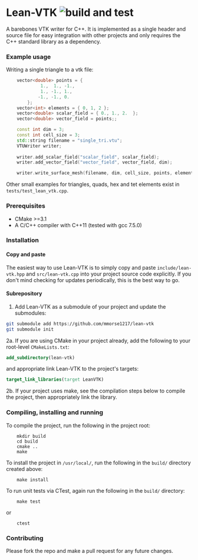 # Lean-VTK ![build and test](https://github.com/mmorse1217/lean-vtk/workflows/build%20and%20test/badge.svg)

A barebones VTK writer for C++. It is implemented as a single header and source file for easy integration with other projects and only requires the C++ standard library as a dependency.

### Example usage
Writing a single triangle to a vtk file:
```cpp
    vector<double> points = {
             1.,  1., -1.,
             1., -1., 1.,
            -1., -1., 0.
        };
    vector<int> elements = { 0, 1, 2 };
    vector<double> scalar_field = { 0., 1., 2.  };
    vector<double> vector_field = points;;

    const int dim = 3;
    const int cell_size = 3;
    std::string filename = "single_tri.vtu";
    VTUWriter writer;
    
    writer.add_scalar_field("scalar_field", scalar_field);
    writer.add_vector_field("vector_field", vector_field, dim);

    writer.write_surface_mesh(filename, dim, cell_size, points, elements);
```
Other small examples for triangles, quads, hex and tet elements exist in `tests/test_lean_vtk.cpp`.

### Prerequisites
* CMake >=3.1
* A C/C++ compiler with C++11 (tested with gcc 7.5.0)
### Installation

#### Copy and paste
The easiest way to use Lean-VTK is to simply copy and paste `include/lean-vtk.hpp` and `src/lean-vtk.cpp` into your project source code explicitly. If you don't mind checking for updates periodically, this is the best way to go.

#### Subrepository
 1. Add Lean-VTK as a submodule of your project and update the submodules:
 ```bash
 git submodule add https://github.com/mmorse1217/lean-vtk
 git submodule init
 ```
 2a. If you are using CMake in your project already, add the following to your root-level `CMakeLists.txt`:
 ```cmake
 add_subdirectory(lean-vtk)
 ```
 and appropriate link Lean-VTK to the project's targets:
 ```cmake
 target_link_libraries(target LeanVTK)
 ```
 2b. If your project uses make, see the compilation steps below to compile the project, then appropriately link the library.

### Compiling, installing and running
To compile the project, run the following in the project root:
```
    mkdir build
    cd build
    cmake ..
    make
```
To install the project in `/usr/local/`, run the following in the `build/` directory created above:
```
    make install
```
To run unit tests via CTest, again run the following in the `build/` directory:
```
    make test
```
or 
```
    ctest
```

### Contributing
Please fork the repo and make a pull request for any future changes.
